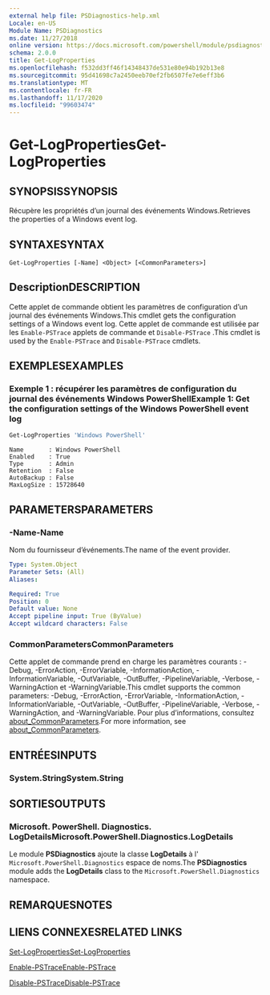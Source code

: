 ```yaml
---
external help file: PSDiagnostics-help.xml
Locale: en-US
Module Name: PSDiagnostics
ms.date: 11/27/2018
online version: https://docs.microsoft.com/powershell/module/psdiagnostics/get-logproperties?view=powershell-7.2&WT.mc_id=ps-gethelp
schema: 2.0.0
title: Get-LogProperties
ms.openlocfilehash: f532dd3ff46f14348437de531e80e94b192b13e8
ms.sourcegitcommit: 95d41698c7a2450eeb70ef2fb6507fe7e6eff3b6
ms.translationtype: MT
ms.contentlocale: fr-FR
ms.lasthandoff: 11/17/2020
ms.locfileid: "99603474"
---
```

# <span data-ttu-id="b4cfe-102">Get-LogProperties</span><span class="sxs-lookup"><span data-stu-id="b4cfe-102">Get-LogProperties</span></span>

## <span data-ttu-id="b4cfe-103">SYNOPSIS</span><span class="sxs-lookup"><span data-stu-id="b4cfe-103">SYNOPSIS</span></span>
<span data-ttu-id="b4cfe-104">Récupère les propriétés d’un journal des événements Windows.</span><span class="sxs-lookup"><span data-stu-id="b4cfe-104">Retrieves the properties of a Windows event log.</span></span>

## <span data-ttu-id="b4cfe-105">SYNTAXE</span><span class="sxs-lookup"><span data-stu-id="b4cfe-105">SYNTAX</span></span>

```
Get-LogProperties [-Name] <Object> [<CommonParameters>]
```

## <span data-ttu-id="b4cfe-106">Description</span><span class="sxs-lookup"><span data-stu-id="b4cfe-106">DESCRIPTION</span></span>

<span data-ttu-id="b4cfe-107">Cette applet de commande obtient les paramètres de configuration d’un journal des événements Windows.</span><span class="sxs-lookup"><span data-stu-id="b4cfe-107">This cmdlet gets the configuration settings of a Windows event log.</span></span> <span data-ttu-id="b4cfe-108">Cette applet de commande est utilisée par les `Enable-PSTrace` applets de commande et `Disable-PSTrace` .</span><span class="sxs-lookup"><span data-stu-id="b4cfe-108">This cmdlet is used by the `Enable-PSTrace` and `Disable-PSTrace` cmdlets.</span></span>

## <span data-ttu-id="b4cfe-109">EXEMPLES</span><span class="sxs-lookup"><span data-stu-id="b4cfe-109">EXAMPLES</span></span>

### <span data-ttu-id="b4cfe-110">Exemple 1 : récupérer les paramètres de configuration du journal des événements Windows PowerShell</span><span class="sxs-lookup"><span data-stu-id="b4cfe-110">Example 1: Get the configuration settings of the Windows PowerShell event log</span></span>

```powershell
Get-LogProperties 'Windows PowerShell'
```

```Output
Name       : Windows PowerShell
Enabled    : True
Type       : Admin
Retention  : False
AutoBackup : False
MaxLogSize : 15728640
```

## <span data-ttu-id="b4cfe-111">PARAMETERS</span><span class="sxs-lookup"><span data-stu-id="b4cfe-111">PARAMETERS</span></span>

### <span data-ttu-id="b4cfe-112">-Name</span><span class="sxs-lookup"><span data-stu-id="b4cfe-112">-Name</span></span>

<span data-ttu-id="b4cfe-113">Nom du fournisseur d’événements.</span><span class="sxs-lookup"><span data-stu-id="b4cfe-113">The name of the event provider.</span></span>

```yaml
Type: System.Object
Parameter Sets: (All)
Aliases:

Required: True
Position: 0
Default value: None
Accept pipeline input: True (ByValue)
Accept wildcard characters: False
```

### <span data-ttu-id="b4cfe-114">CommonParameters</span><span class="sxs-lookup"><span data-stu-id="b4cfe-114">CommonParameters</span></span>

<span data-ttu-id="b4cfe-115">Cette applet de commande prend en charge les paramètres courants : -Debug, -ErrorAction, -ErrorVariable, -InformationAction, -InformationVariable, -OutVariable, -OutBuffer, -PipelineVariable, -Verbose, -WarningAction et -WarningVariable.</span><span class="sxs-lookup"><span data-stu-id="b4cfe-115">This cmdlet supports the common parameters: -Debug, -ErrorAction, -ErrorVariable, -InformationAction, -InformationVariable, -OutVariable, -OutBuffer, -PipelineVariable, -Verbose, -WarningAction, and -WarningVariable.</span></span> <span data-ttu-id="b4cfe-116">Pour plus d’informations, consultez [about_CommonParameters](https://go.microsoft.com/fwlink/?LinkID=113216).</span><span class="sxs-lookup"><span data-stu-id="b4cfe-116">For more information, see [about_CommonParameters](https://go.microsoft.com/fwlink/?LinkID=113216).</span></span>

## <span data-ttu-id="b4cfe-117">ENTRÉES</span><span class="sxs-lookup"><span data-stu-id="b4cfe-117">INPUTS</span></span>

### <span data-ttu-id="b4cfe-118">System.String</span><span class="sxs-lookup"><span data-stu-id="b4cfe-118">System.String</span></span>

## <span data-ttu-id="b4cfe-119">SORTIES</span><span class="sxs-lookup"><span data-stu-id="b4cfe-119">OUTPUTS</span></span>

### <span data-ttu-id="b4cfe-120">Microsoft. PowerShell. Diagnostics. LogDetails</span><span class="sxs-lookup"><span data-stu-id="b4cfe-120">Microsoft.PowerShell.Diagnostics.LogDetails</span></span>

<span data-ttu-id="b4cfe-121">Le module **PSDiagnostics** ajoute la classe **LogDetails** à l' `Microsoft.PowerShell.Diagnostics` espace de noms.</span><span class="sxs-lookup"><span data-stu-id="b4cfe-121">The **PSDiagnostics** module adds the **LogDetails** class to the `Microsoft.PowerShell.Diagnostics` namespace.</span></span>

## <span data-ttu-id="b4cfe-122">REMARQUES</span><span class="sxs-lookup"><span data-stu-id="b4cfe-122">NOTES</span></span>

## <span data-ttu-id="b4cfe-123">LIENS CONNEXES</span><span class="sxs-lookup"><span data-stu-id="b4cfe-123">RELATED LINKS</span></span>

[<span data-ttu-id="b4cfe-124">Set-LogProperties</span><span class="sxs-lookup"><span data-stu-id="b4cfe-124">Set-LogProperties</span></span>](Set-LogProperties.md)

[<span data-ttu-id="b4cfe-125">Enable-PSTrace</span><span class="sxs-lookup"><span data-stu-id="b4cfe-125">Enable-PSTrace</span></span>](Enable-PSTrace.md)

[<span data-ttu-id="b4cfe-126">Disable-PSTrace</span><span class="sxs-lookup"><span data-stu-id="b4cfe-126">Disable-PSTrace</span></span>](Disable-PSTrace.md)


